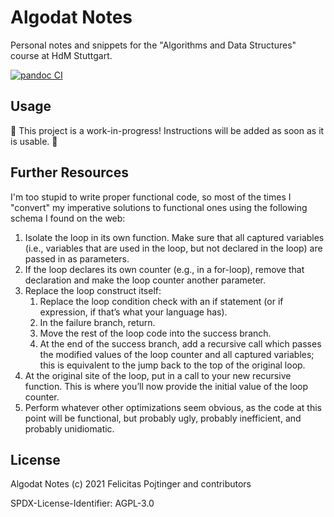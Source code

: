 # Algodat Notes

Personal notes and snippets for the "Algorithms and Data Structures" course at HdM Stuttgart.

[![pandoc CI](https://github.com/pojntfx/uni-algodat-notes/actions/workflows/pandoc.yaml/badge.svg)](https://github.com/pojntfx/uni-algodat-notes/actions/workflows/pandoc.yaml)

## Usage

🚧 This project is a work-in-progress! Instructions will be added as soon as it is usable. 🚧

## Further Resources

I'm too stupid to write proper functional code, so most of the times I "convert" my imperative solutions to functional ones using the following schema I found on the web:

1. Isolate the loop in its own function. Make sure that all captured variables (i.e., variables that are used in the loop, but not declared in the loop) are passed in as parameters.
2. If the loop declares its own counter (e.g., in a for-loop), remove that declaration and make the loop counter another parameter.
3. Replace the loop construct itself:
   1. Replace the loop condition check with an if statement (or if expression, if that’s what your language has).
   2. In the failure branch, return.
   3. Move the rest of the loop code into the success branch.
   4. At the end of the success branch, add a recursive call which passes the modified values of the loop counter and all captured variables; this is equivalent to the jump back to the top of the original loop.
4. At the original site of the loop, put in a call to your new recursive function. This is where you’ll now provide the initial value of the loop counter.
5. Perform whatever other optimizations seem obvious, as the code at this point will be functional, but probably ugly, probably inefficient, and probably unidiomatic.

## License

Algodat Notes (c) 2021 Felicitas Pojtinger and contributors

SPDX-License-Identifier: AGPL-3.0
